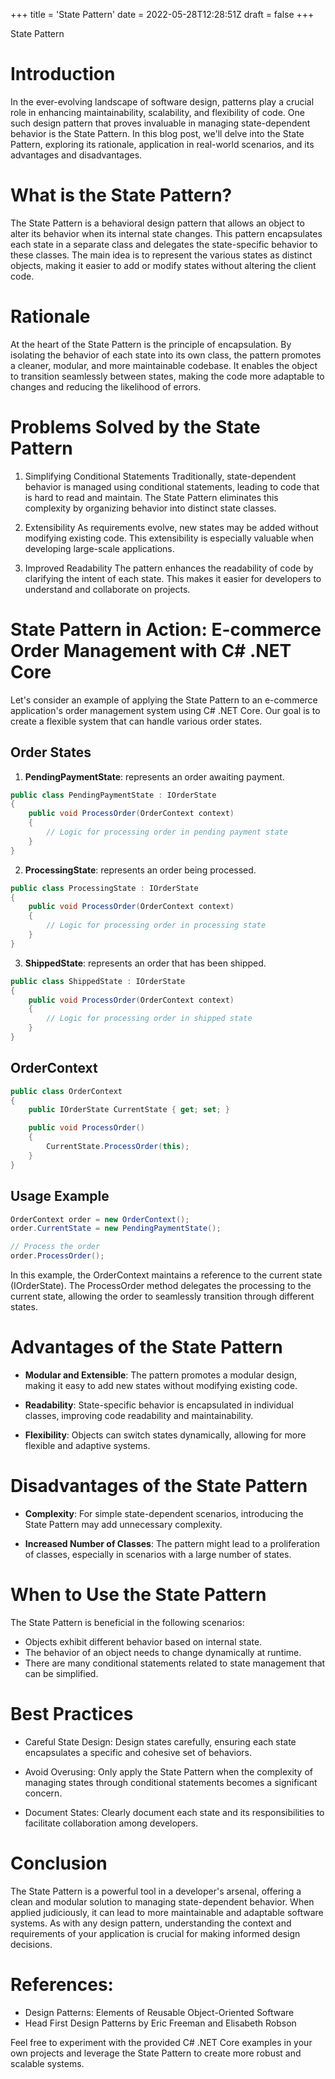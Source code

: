 +++
title = 'State Pattern'
date = 2022-05-28T12:28:51Z
draft = false
+++

State Pattern

# Introduction

In the ever-evolving landscape of software design, patterns play a crucial role in enhancing maintainability, scalability, and flexibility of code. One such design pattern that proves invaluable in managing state-dependent behavior is the State Pattern. In this blog post, we'll delve into the State Pattern, exploring its rationale, application in real-world scenarios, and its advantages and disadvantages.

# What is the State Pattern?

The State Pattern is a behavioral design pattern that allows an object to alter its behavior when its internal state changes. This pattern encapsulates each state in a separate class and delegates the state-specific behavior to these classes. The main idea is to represent the various states as distinct objects, making it easier to add or modify states without altering the client code.

# Rationale

At the heart of the State Pattern is the principle of encapsulation. By isolating the behavior of each state into its own class, the pattern promotes a cleaner, modular, and more maintainable codebase. It enables the object to transition seamlessly between states, making the code more adaptable to changes and reducing the likelihood of errors.

# Problems Solved by the State Pattern

1. Simplifying Conditional Statements
   Traditionally, state-dependent behavior is managed using conditional statements, leading to code that is hard to read and maintain. The State Pattern eliminates this complexity by organizing behavior into distinct state classes.

2. Extensibility
   As requirements evolve, new states may be added without modifying existing code. This extensibility is especially valuable when developing large-scale applications.

3. Improved Readability
   The pattern enhances the readability of code by clarifying the intent of each state. This makes it easier for developers to understand and collaborate on projects.

# State Pattern in Action: E-commerce Order Management with C# .NET Core

Let's consider an example of applying the State Pattern to an e-commerce application's order management system using C# .NET Core. Our goal is to create a flexible system that can handle various order states.

## Order States

1. **PendingPaymentState**: represents an order awaiting payment.

```csharp
public class PendingPaymentState : IOrderState
{
    public void ProcessOrder(OrderContext context)
    {
        // Logic for processing order in pending payment state
    }
}
```

2. **ProcessingState**: represents an order being processed.

```csharp
public class ProcessingState : IOrderState
{
    public void ProcessOrder(OrderContext context)
    {
        // Logic for processing order in processing state
    }
}
```

3. **ShippedState**: represents an order that has been shipped.

```csharp
public class ShippedState : IOrderState
{
    public void ProcessOrder(OrderContext context)
    {
        // Logic for processing order in shipped state
    }
}
```

## OrderContext

```csharp
public class OrderContext
{
    public IOrderState CurrentState { get; set; }

    public void ProcessOrder()
    {
        CurrentState.ProcessOrder(this);
    }
}
```

## Usage Example

```csharp
OrderContext order = new OrderContext();
order.CurrentState = new PendingPaymentState();

// Process the order
order.ProcessOrder();
```

In this example, the OrderContext maintains a reference to the current state (IOrderState). The ProcessOrder method delegates the processing to the current state, allowing the order to seamlessly transition through different states.

# Advantages of the State Pattern

- **Modular and Extensible**: The pattern promotes a modular design, making it easy to add new states without modifying existing code.

- **Readability**: State-specific behavior is encapsulated in individual classes, improving code readability and maintainability.

- **Flexibility**: Objects can switch states dynamically, allowing for more flexible and adaptive systems.

# Disadvantages of the State Pattern

- **Complexity**: For simple state-dependent scenarios, introducing the State Pattern may add unnecessary complexity.

- **Increased Number of Classes**: The pattern might lead to a proliferation of classes, especially in scenarios with a large number of states.

# When to Use the State Pattern

The State Pattern is beneficial in the following scenarios:

- Objects exhibit different behavior based on internal state.
- The behavior of an object needs to change dynamically at runtime.
- There are many conditional statements related to state management that can be simplified.

# Best Practices

- Careful State Design: Design states carefully, ensuring each state encapsulates a specific and cohesive set of behaviors.

- Avoid Overusing: Only apply the State Pattern when the complexity of managing states through conditional statements becomes a significant concern.

- Document States: Clearly document each state and its responsibilities to facilitate collaboration among developers.

# Conclusion

The State Pattern is a powerful tool in a developer's arsenal, offering a clean and modular solution to managing state-dependent behavior. When applied judiciously, it can lead to more maintainable and adaptable software systems. As with any design pattern, understanding the context and requirements of your application is crucial for making informed design decisions.

# References:

- Design Patterns: Elements of Reusable Object-Oriented Software
- Head First Design Patterns by Eric Freeman and Elisabeth Robson

Feel free to experiment with the provided C# .NET Core examples in your own projects and leverage the State Pattern to create more robust and scalable systems.
